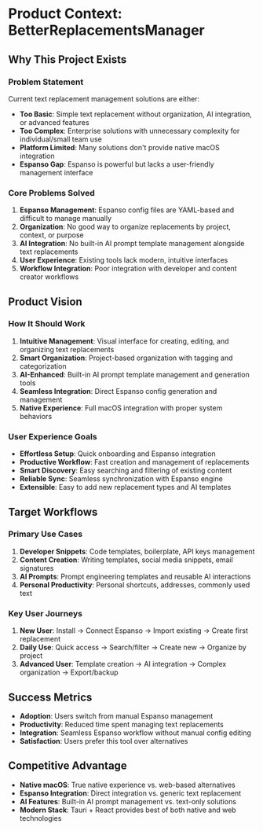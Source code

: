 # Product Context: BetterReplacementsManager

## Why This Project Exists

### Problem Statement
Current text replacement management solutions are either:
- **Too Basic**: Simple text replacement without organization, AI integration, or advanced features
- **Too Complex**: Enterprise solutions with unnecessary complexity for individual/small team use  
- **Platform Limited**: Many solutions don't provide native macOS integration
- **Espanso Gap**: Espanso is powerful but lacks a user-friendly management interface

### Core Problems Solved
1. **Espanso Management**: Espanso config files are YAML-based and difficult to manage manually
2. **Organization**: No good way to organize replacements by project, context, or purpose
3. **AI Integration**: No built-in AI prompt template management alongside text replacements
4. **User Experience**: Existing tools lack modern, intuitive interfaces
5. **Workflow Integration**: Poor integration with developer and content creator workflows

## Product Vision

### How It Should Work
1. **Intuitive Management**: Visual interface for creating, editing, and organizing text replacements
2. **Smart Organization**: Project-based organization with tagging and categorization
3. **AI-Enhanced**: Built-in AI prompt template management and generation tools
4. **Seamless Integration**: Direct Espanso config generation and management
5. **Native Experience**: Full macOS integration with proper system behaviors

### User Experience Goals
- **Effortless Setup**: Quick onboarding and Espanso integration
- **Productive Workflow**: Fast creation and management of replacements
- **Smart Discovery**: Easy searching and filtering of existing content
- **Reliable Sync**: Seamless synchronization with Espanso engine
- **Extensible**: Easy to add new replacement types and AI templates

## Target Workflows

### Primary Use Cases
1. **Developer Snippets**: Code templates, boilerplate, API keys management
2. **Content Creation**: Writing templates, social media snippets, email signatures  
3. **AI Prompts**: Prompt engineering templates and reusable AI interactions
4. **Personal Productivity**: Personal shortcuts, addresses, commonly used text

### Key User Journeys
1. **New User**: Install → Connect Espanso → Import existing → Create first replacement
2. **Daily Use**: Quick access → Search/filter → Create new → Organize by project
3. **Advanced User**: Template creation → AI integration → Complex organization → Export/backup

## Success Metrics
- **Adoption**: Users switch from manual Espanso management
- **Productivity**: Reduced time spent managing text replacements
- **Integration**: Seamless Espanso workflow without manual config editing
- **Satisfaction**: Users prefer this tool over alternatives

## Competitive Advantage
- **Native macOS**: True native experience vs. web-based alternatives
- **Espanso Integration**: Direct integration vs. generic text replacement
- **AI Features**: Built-in AI prompt management vs. text-only solutions
- **Modern Stack**: Tauri + React provides best of both native and web technologies
